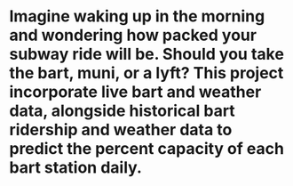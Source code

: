 # Imagine waking up in the morning and wondering how packed your subway ride will be. Should you take the bart, muni, or a lyft? This project incorporate live bart and weather data, alongside historical bart ridership and weather data to predict the percent capacity of each bart station daily. 

